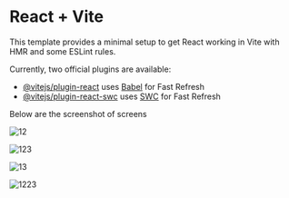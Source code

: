 # React + Vite

This template provides a minimal setup to get React working in Vite with HMR and some ESLint rules.

Currently, two official plugins are available:

- [@vitejs/plugin-react](https://github.com/vitejs/vite-plugin-react/blob/main/packages/plugin-react/README.md) uses [Babel](https://babeljs.io/) for Fast Refresh
- [@vitejs/plugin-react-swc](https://github.com/vitejs/vite-plugin-react-swc) uses [SWC](https://swc.rs/) for Fast Refresh


Below are the screenshot of screens


![12](https://github.com/TriBhaskar/react-events/assets/99524057/276ef59e-6fe8-4072-8259-e78e1c4a1621)

![123](https://github.com/TriBhaskar/react-events/assets/99524057/ef4b492e-137b-47a7-97a4-a5b53f4a0580)

![13](https://github.com/TriBhaskar/react-events/assets/99524057/28a9bb41-7f2d-490a-9b11-c0dddb4e191e)

![1223](https://github.com/TriBhaskar/react-events/assets/99524057/c70f8f4b-b6fd-4b3d-9f5a-ba1f70879694)

